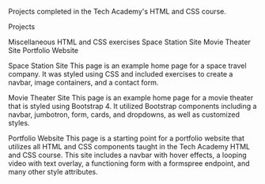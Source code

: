 Projects completed in the Tech Academy's HTML and CSS course.

Projects

Miscellaneous HTML and CSS exercises
Space Station Site
Movie Theater Site
Portfolio Website

Space Station Site
This page is an example home page for a space travel company. It was styled using CSS and included exercises to create a navbar, image containers, and a contact form.

Movie Theater Site
This page is an example home page for a movie theater that is styled using Bootstrap 4. It utilized Bootstrap components including a navbar, jumbotron, form, cards, and dropdowns, as well as customized styles.

Portfolio Website
This page is a starting point for a portfolio website that utilizes all HTML and CSS components taught in the Tech Academy HTML and CSS course. This site includes a navbar with hover effects, a looping video with text overlay, a functioning form with a formspree endpoint, and many other style attributes.
